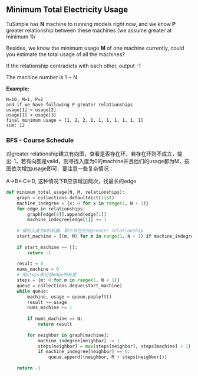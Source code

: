 ## Minimum Total Electricity Usage

TuSimple has **N** machine to running models right now, and we know **P** greater relationship between these machines (we assume greater at minimum 1)/

Besides, we know the minimum usage **M** of one machine currently, could you estimate the total usage of all the machines?

If the relationship contradicts with each other, output -1

The machine number is 1 ~ N

**Example:**

```
N=10, M=1, P=2
and if we have following P greater relationships
usage[1] < usage[2]
usage[1] < usage[3]
final minimum usage = [1, 2, 2, 1, 1, 1, 1, 1, 1, 1]
sum: 12
```



### BFS - Course Schedule

对greater relationship建立有向图，查看是否存在环，若存在环则不成立，输出-1，若有向图是valid，则寻找入度为0的machine并且他们的usage都为M，按图依次增加usage即可．要注意一些复杂情况：

A->B<-C<-D, 这种情况下B应该增加两次，找最长的edge

```python
def minimum_total_usage(N, M, relationships):
    graph = collections.defaultdict(list)
    machine_indegree = {x: 0 for x in range(1, N + 1)}
    for edge in relationships:
        graph[edge[0]].append(edge[1])
        machine_indegree[edge[1]] += 1
    
    # 得到入度为0的机器，即不存在任何greater relationship
    start_machine = [(m, M) for m in range(1, N + 1) if machine_indegree[m] == 0]
    
    if start_machine == []:
        return -1
    
    result = 0
    nums_machine = 0
    # 用steps来记录edge的长度
    steps = {m: 0 for m in range(1, N + 1)}
    queue = collections.deque(start_machine)
    while queue:
        machine, usage = queue.popleft()
        result += usage
        nums_machine += 1
        
        if nums_machine == N:
            return result
        
        for neighbor in graph[machine]:
            machine_indegree[neighbor] -= 1
            steps[neighbor] = max(steps[neighbor], steps[machine] + 1)
            if machine_indegree[neighbor] == 0:
                queue.append((neighbor, M + steps[neighbor]))
                
    return -1
            
    
```

